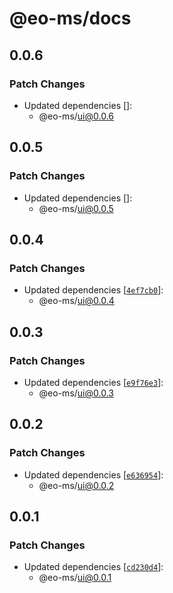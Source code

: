 # @eo-ms/docs

## 0.0.6

### Patch Changes

- Updated dependencies []:
  - @eo-ms/ui@0.0.6

## 0.0.5

### Patch Changes

- Updated dependencies []:
  - @eo-ms/ui@0.0.5

## 0.0.4

### Patch Changes

- Updated dependencies [[`4ef7cb0`](https://github.com/eopol/eo-monorepo-starter/commit/4ef7cb04959a1ac76d216bed438540f93354a679)]:
  - @eo-ms/ui@0.0.4

## 0.0.3

### Patch Changes

- Updated dependencies [[`e9f76e3`](https://github.com/eopol/eo-monorepo-starter/commit/e9f76e38aef10d5f2b5a2b2e73f84120f70f9b17)]:
  - @eo-ms/ui@0.0.3

## 0.0.2

### Patch Changes

- Updated dependencies [[`e636954`](https://github.com/eopol/eo-monorepo-starter/commit/e636954e39aaa90fc7bc682d6e0c58e020ba25a3)]:
  - @eo-ms/ui@0.0.2

## 0.0.1

### Patch Changes

- Updated dependencies [[`cd230d4`](https://github.com/eopol/eo-monorepo-starter/commit/cd230d409126709d10afbf5af9b3062f6e360daf)]:
  - @eo-ms/ui@0.0.1
